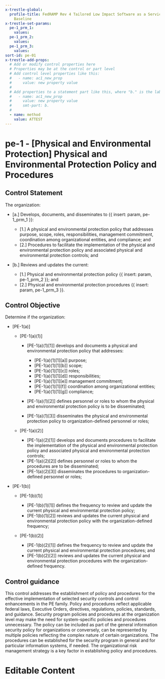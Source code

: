 ```yaml
---
x-trestle-global:
  profile-title: FedRAMP Rev 4 Tailored Low Impact Software as a Service (LI-SaaS)
    Baseline
x-trestle-set-params:
  pe-1_prm_1:
    values:
  pe-1_prm_2:
    values:
  pe-1_prm_3:
    values:
sort-id: pe-01
x-trestle-add-props:
  # Add or modify control properties here
  # Properties may be at the control or part level
  # Add control level properties like this:
  #   - name: ac1_new_prop
  #     value: new property value
  #
  # Add properties to a statement part like this, where "b." is the label of the target statement part
  #   - name: ac1_new_prop
  #     value: new property value
  #     smt-part: b.
  #
  - name: method
    value: ATTEST
---
```


# pe-1 - \[Physical and Environmental Protection\] Physical and Environmental Protection Policy and Procedures

## Control Statement

The organization:

- \[a.\] Develops, documents, and disseminates to {{ insert: param, pe-1_prm_1 }}:

  - \[1.\] A physical and environmental protection policy that addresses purpose, scope, roles, responsibilities, management commitment, coordination among organizational entities, and compliance; and
  - \[2.\] Procedures to facilitate the implementation of the physical and environmental protection policy and associated physical and environmental protection controls; and

- \[b.\] Reviews and updates the current:

  - \[1.\] Physical and environmental protection policy {{ insert: param, pe-1_prm_2 }}; and
  - \[2.\] Physical and environmental protection procedures {{ insert: param, pe-1_prm_3 }}.

## Control Objective

Determine if the organization:

- \[PE-1(a)\]

  - \[PE-1(a)(1)\]

    - \[PE-1(a)(1)[1]\] develops and documents a physical and environmental protection policy that addresses:

      - \[PE-1(a)(1)[1][a]\] purpose;
      - \[PE-1(a)(1)[1][b]\] scope;
      - \[PE-1(a)(1)[1][c]\] roles;
      - \[PE-1(a)(1)[1][d]\] responsibilities;
      - \[PE-1(a)(1)[1][e]\] management commitment;
      - \[PE-1(a)(1)[1][f]\] coordination among organizational entities;
      - \[PE-1(a)(1)[1][g]\] compliance;

    - \[PE-1(a)(1)[2]\] defines personnel or roles to whom the physical and environmental protection policy is to be disseminated;
    - \[PE-1(a)(1)[3]\] disseminates the physical and environmental protection policy to organization-defined personnel or roles;

  - \[PE-1(a)(2)\]

    - \[PE-1(a)(2)[1]\] develops and documents procedures to facilitate the implementation of the physical and environmental protection policy and associated physical and environmental protection controls;
    - \[PE-1(a)(2)[2]\] defines personnel or roles to whom the procedures are to be disseminated;
    - \[PE-1(a)(2)[3]\] disseminates the procedures to organization-defined personnel or roles;

- \[PE-1(b)\]

  - \[PE-1(b)(1)\]

    - \[PE-1(b)(1)[1]\] defines the frequency to review and update the current physical and environmental protection policy;
    - \[PE-1(b)(1)[2]\] reviews and updates the current physical and environmental protection policy with the organization-defined frequency;

  - \[PE-1(b)(2)\]

    - \[PE-1(b)(2)[1]\] defines the frequency to review and update the current physical and environmental protection procedures; and
    - \[PE-1(b)(2)[2]\] reviews and updates the current physical and environmental protection procedures with the organization-defined frequency.

## Control guidance

This control addresses the establishment of policy and procedures for the effective implementation of selected security controls and control enhancements in the PE family. Policy and procedures reflect applicable federal laws, Executive Orders, directives, regulations, policies, standards, and guidance. Security program policies and procedures at the organization level may make the need for system-specific policies and procedures unnecessary. The policy can be included as part of the general information security policy for organizations or conversely, can be represented by multiple policies reflecting the complex nature of certain organizations. The procedures can be established for the security program in general and for particular information systems, if needed. The organizational risk management strategy is a key factor in establishing policy and procedures.

# Editable Content

<!-- Make additions and edits below -->
<!-- The above represents the contents of the control as received by the profile, prior to additions. -->
<!-- If the profile makes additions to the control, they will appear below. -->
<!-- The above markdown may not be edited but you may edit the content below, and/or introduce new additions to be made by the profile. -->
<!-- If there is a yaml header at the top, parameter values may be edited. Use --set-parameters to incorporate the changes during assembly. -->
<!-- The content here will then replace what is in the profile for this control, after running profile-assemble. -->
<!-- The added parts in the profile for this control are below.  You may edit them and/or add new ones. -->
<!-- Each addition must have a heading either of the form ## Control my_addition_name -->
<!-- or ## Part a. (where the a. refers to one of the control statement labels.) -->
<!-- "## Control" parts are new parts added after the statement part. -->
<!-- "## Part" parts are new parts added into the top-level statement part with that label. -->
<!-- Subparts may be added with nested hash levels of the form ### My Subpart Name -->
<!-- underneath the parent ## Control or ## Part being added -->
<!-- See https://ibm.github.io/compliance-trestle/tutorials/ssp_profile_catalog_authoring/ssp_profile_catalog_authoring for guidance. -->
